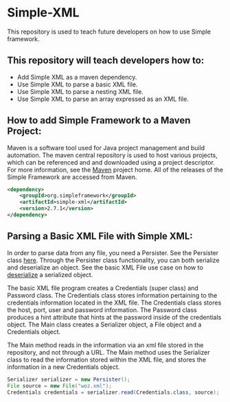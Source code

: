 # Simple-XML
This repository is used to teach future developers on how to use Simple framework.

## This repository will teach developers how to:
- Add Simple XML as a maven dependency.
- Use Simple XML to parse a basic XML file.
- Use Simple XML to parse a nesting XML file.
- Use Simple XML to parse an array expressed as an XML file.

## How to add Simple Framework to a Maven Project:
Maven is a software tool used for Java project management and build automation. The maven central repository is used to host various projects, which can be referenced and and downloaded using a project descriptor. For more information, see the [Maven](https://maven.apache.org/what-is-maven.html) project home. All of the releases of the Simple Framework are accessed from Maven.

```XML
<dependency>
    <groupId>org.simpleframework</groupId>
    <artifactId>simple-xml</artifactId>
    <version>2.7.1</version>
</dependency>
```
## Parsing a Basic XML File with Simple XML:
   In order to parse data from any file, you need a Persister.  See the Persister class [here](http://simple.sourceforge.net/download/stream/doc/javadoc/org/simpleframework/xml/core/Persister.html).  Through the Persister class functionality, you can both serialize and deserialize an object.  See the basic XML File use case on how to [deserialize](https://github.com/mstone9/Simple-XML/blob/main/src/main/java/edu/missouriwestern/csc346/SimpleUseCase.java) a serialized object.

   The basic XML file program creates a Credentials (super class) and Password class.  The Credentials class stores information pertaining to the credentials information located in the XML file.  The Credentials class stores the host, port, user and password information.  The Password class produces a hint attribute that hints at the password inside of the credentials object. The Main class creates a Serializer object, a File object and a Credentials object.
   
   The Main method reads in the information via an xml file stored in the repository, and not through a URL.  The Main method uses the Serializer class to read the information stored within the XML file, and stores the information in a new Credentials object.  
   
   ```Java
   Serializer serializer = new Persister();
   File source = new File("woz.xml");
   Credentials credentials = serializer.read(Credentials.class, source);
   ```
